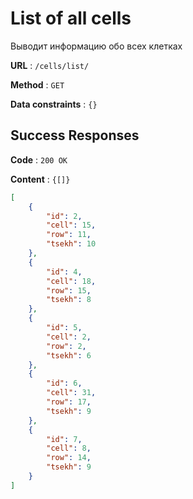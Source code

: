 # List of all cells

Выводит информацию обо всех клетках

**URL** : `/cells/list/`

**Method** : `GET`

**Data constraints** : `{}`

## Success Responses

**Code** : `200 OK`

**Content** : `{[]}`

```json
[
    {
        "id": 2,
        "cell": 15,
        "row": 11,
        "tsekh": 10
    },
    {
        "id": 4,
        "cell": 18,
        "row": 15,
        "tsekh": 8
    },
    {
        "id": 5,
        "cell": 2,
        "row": 2,
        "tsekh": 6
    },
    {
        "id": 6,
        "cell": 31,
        "row": 17,
        "tsekh": 9
    },
    {
        "id": 7,
        "cell": 8,
        "row": 14,
        "tsekh": 9
    }
]
```